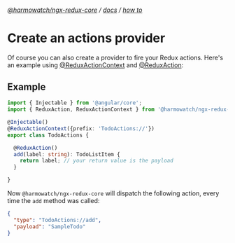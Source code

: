 ###### [@harmowatch/ngx-redux-core](../../README.md) / [docs](../index.md) / [how to](./index.md)
 
# Create an actions provider

Of course you can also create a provider to fire your Redux actions. Here's an example using 
[@ReduxActionContext](../decorators/redux-action-context.md) and [@ReduxAction](../decorators/redux-action.md):

## Example

```ts
import { Injectable } from '@angular/core';
import { ReduxAction, ReduxActionContext } from '@harmowatch/ngx-redux-core';

@Injectable()
@ReduxActionContext({prefix: 'TodoActions://'})
export class TodoActions {

  @ReduxAction()
  add(label: string): TodoListItem {
    return label; // your return value is the payload
  }

}
```

Now `@harmowatch/ngx-redux-core` will dispatch the following action, every time the `add` method was called:

```json
{
  "type": "TodoActions://add",
  "payload": "SampleTodo"
}
```

